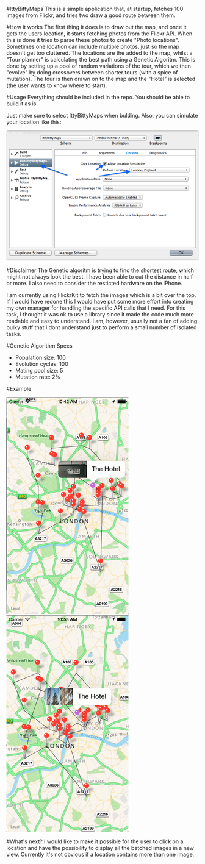 #IttyBittyMaps
This is a simple application that, at startup, fetches 100 images from Flickr, and tries two draw a good route between them. 

#How it works
The first thing it does is to draw out the map, and once it gets the users location, it starts fetching photos from the Flickr API. When this is done it tries to parse these photos to create "Photo locations". Sometimes one location can include multiple photos, just so the map doesn't get too cluttered. 
The locations are the added to the map, whilst a "Tour planner" is calculating the best path using a Genetic Algoritm. This is done by setting up a pool of random variations of the tour, which we then "evolve" by doing crossovers between shorter tours (with a spice of mutation). The tour is then drawn on to the map and the "Hotel" is selected (the user wants to know where to start). 

#Usage
Everything should be included in the repo. You should be able to build it as is. 

Just make sure to select IttyBittyMaps when bulding. Also, you can simulate your location like this: 

![How to](howto.png "Howto")


#Disclaimer
The Genetic algoritm is trying to find the shortest route, which might not always look the best. I have been able to cut the distance in half or more. I also need to consider the resticted hardware on the iPhone. 

I am currently using FlickrKit to fetch the images which is a bit over the top. If I would have redone this I would have put some more effort into creating my own manager for handling the specific API calls that I need. For this task, I thought it was ok to use a library since it made the code much more readable and easy to understand. I am, however, usually not a fan of adding bulky stuff that I dont understand just to perform a small number of isolated tasks. 

#Genetic Algorithm Specs

* Population size: 100
* Evolution cycles: 100
* Mating pool size: 5
* Mutation rate: 2%

#Example

![An example](screenshot2.png "Example")
![An example](screenshot3.png "Example")


#What's next?
I would like to make it possible for the user to click on a location and have the possibility to display all the batched images in a new view. Currently it's not obvious if a location contains more than one image. 
